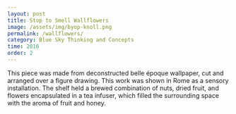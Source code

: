 ```yaml
---
layout: post
title: Stop to Smell Wallflowers
image: /assets/img/byop-knoll.png
permalink: /wallflowers/
category: Blue Sky Thinking and Concepts
time: 2016
order: 2
---
```


This piece was made from deconstructed belle époque wallpaper, cut and arranged over a figure drawing. This work was shown in Rome as a sensory installation. The shelf held a brewed combination of nuts, dried fruit, and flowers encapsulated in a tea infuser, which filled the surrounding space with the aroma of fruit and honey.